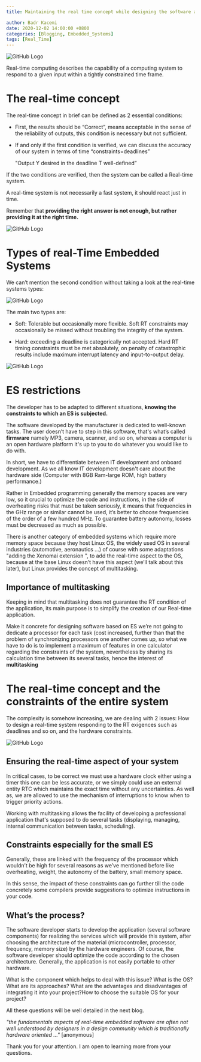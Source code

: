 ```yaml
---
title: Maintaining the real time concept while designing the software application

author: Badr Kacemi
date: 2020-12-02 14:00:00 +0800
categories: [Blogging, Embedded_Systems]
tags: [Real_Time]
---
```


![GitHub Logo]({{"/assets/img/sample/front.jfif"}})

Real-time computing describes the capability of a computing system to respond to a given input within a tightly constrained time frame.

# The real-time concept

The real-time concept in brief can be defined as 2 essential conditions:

- First, the results should be “Correct”, means acceptable in the sense of the reliability of outputs, this condition is necessary but not sufficient.

- If and only if the first condition is verified, we can discuss the accuracy of our system in terms of time “constraints=deadlines”

	"Output Y desired in the deadline T well-defined”

If the two conditions are verified, then the system can be called a Real-time system.

A real-time system is not necessarily a fast system, it should react just in time.

Remember that **providing the right answer is not enough, but rather providing it at the right time.**

![GitHub Logo]({{"/assets/img/sample/Embedded-System-and-Its-Real-Time-Applications-Image-4.jpg"}})

# Types of real-Time Embedded Systems

We can’t mention the second condition without taking a look at the real-time systems types:

![GitHub Logo]({{"/assets/img/sample/218206_1_En_1_Fig3_HTML.png"}})

The main two types are:
- Soft: Tolerable but occasionally more flexible.
Soft RT constraints may occasionally be missed without troubling the integrity of the system.

- Hard: exceeding a deadline is categorically not accepted.
Hard RT timing constraints must be met absolutely, on penalty of catastrophic results include maximum interrupt latency and input-to-output delay.

![GitHub Logo]({{"/assets/img/sample/461004_1_De_8_Fig3_HTML.gif"}})

# ES restrictions

The developer has to be adapted to different situations, **knowing the constraints to which an ES is subjected.**

The software developed by the manufacturer is dedicated to well-known tasks.
The user doesn’t have to step in this software, that's what’s called **firmware** namely MP3, camera, scanner, and so on, whereas a computer is an open hardware platform it's up to you to do whatever you would like to do with.

In short, we have to differentiate between IT development and onboard development.
As we all know IT development doesn't care about the hardware side (Computer with 8GB Ram-large ROM, high battery performance.)

Rather in Embedded programming generally the memory spaces are very low, so it crucial to optimize the code and instructions, in the side of overheating risks that must be taken seriously, it means that frequencies in the GHz range or similar cannot be used, it’s better to choose frequencies of the order of a few hundred MHz.
To guarantee battery autonomy, losses must be decreased as much as possible.

There is another category of embedded systems which require more memory space because they host Linux OS, the widely used OS in several industries (automotive, aeronautics ...) of course with some adaptations "adding the Xenomai extension ", to add the real-time aspect to the OS, because at the base Linux doesn’t have this aspect (we’ll talk about this later), but Linux provides the concept of multitasking.

## Importance of multitasking

Keeping in mind that multitasking does not guarantee the RT condition of the application, its main purpose is to simplify the creation of our Real-time application.

Make it concrete for designing software based on ES we’re not going to dedicate a processor for each task (cost increased, further than that the problem of synchronizing processors one another comes up, so what we have to do is to implement a maximum of features in one calculator regarding the constraints of the system, nevertheless by sharing its calculation time between its several tasks, hence the interest of **multitasking**

# The real-time concept and the constraints of the entire system

The complexity is somehow increasing, we are dealing with 2 issues:
How to design a real-time system responding to the RT exigences such as deadlines and so on, and the hardware constraints.

![GitHub Logo]({{"/assets/img/sample/Embedded-System.png"}})

## Ensuring the real-time aspect of your system

In critical cases, to be correct we must use a hardware clock either using a timer this one can be less accurate, or we simply could use an external entity RTC which maintains the exact time without any uncertainties.
As well as, we are allowed to use the mechanism of interruptions to know when to trigger priority actions.

Working with multitasking allows the facility of developing a professional application that's supposed to do several tasks (displaying, managing, internal communication between tasks, scheduling).

## Constraints especially for the small ES

Generally, these are linked with the frequency of the processor which wouldn’t be high for several reasons as we’ve mentioned before like overheating, weight, the autonomy of the battery, small memory space.

In this sense, the impact of these constraints can go further till the code concretely some compilers provide suggestions to optimize instructions in your code.

## What’s the process?

The software developer starts to develop the application (several software components) for realizing the services which will provide this system, after choosing the architecture of the material (microcontroller, processor, frequency, memory size) by the hardware engineers.
Of course, the software developer should optimize the code according to the chosen architecture.
Generally, the application is not easily portable to other hardware.

What is the component which helps to deal with this issue?
What is the OS? What are its approaches? 
What are the advantages and disadvantages of integrating it into your project?How to choose the suitable OS for your project? 

All these questions will be well detailed in the next blog.



*"the fundamentals aspects of real-time embedded software are often not well understood by designers in a design community which is traditionally hardware oriented …"*
									[anonymous]

Thank you for your attention.
I am open to learning more from your questions.
